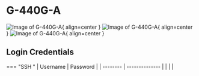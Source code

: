 # G-440G-A
![Image of G-440G-A](/img/g-440g-a-1.png){ align=center }
![Image of G-440G-A](/img/g-440g-a-2.png){ align=center }
![Image of G-440G-A](/img/g-440g-a-3.png){ align=center }

## Login Credentials

=== "SSH "
    | Username | Password       |
    | -------- | -------------- |
    |          |                |
